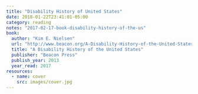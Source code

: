 ```yaml
---
title: "Disability History of United States"
date: 2018-01-22T23:41:01-05:00
category: reading
notes: "2017-02-17-book-disability-history-of-the-us"
book:
  author: "Kim E. Nielsen"
  url: "http://www.beacon.org/A-Disability-History-of-the-United-States-P1018.aspx"
  title: "A Disability History of the United States"
  publisher: "Beacon Press"
  publish_year: 2013
  year_read: 2017
resources:
  - name: cover
    src: images/cover.jpg
---
```


